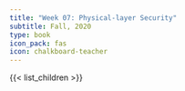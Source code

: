 ```yaml
---
title: "Week 07: Physical-layer Security"
subtitle: Fall, 2020
type: book
icon_pack: fas
icon: chalkboard-teacher
---
```


{{< list_children >}}
